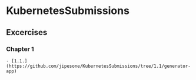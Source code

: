 # KubernetesSubmissions

## Excercises

### Chapter 1

    - [1.1.](https://github.com/jipesone/KubernetesSubmissions/tree/1.1/generator-app)